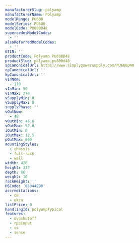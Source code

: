 ```yaml
---
manufacturerSlug: polyamp
manufacturerName: Polyamp
modelRange: PU600
modelSeries: PU600
modelCode: PU600D48
supercedesModelCodes:
  - ''
alsoReferredModelCodes:
  - ''
GTIN: ''
productCode: Polyamp PU600D48
productSlug: polyamp-pu600d48
spCanonicalUrl: https://www.simplypowersupply.com/PU600D48
cpCanonicalUrl: ''
kpCanonicalUrl: ''
vInNom:
  - 110
vInMin: 90
vInMax: 270
vSupplyMin: 0
vSupplyMax: 0
supplyPhase: ''
vOutNom:
  - 48
vOutMin: 45.6
vOutMax: 52.8
iOutMin: 0
iOutMax: 12.5
pOutMax: 600
mountingStyles:
  - chassis
  - full-rack
  - wall
width: 420
height: 337
depth: 86
weight: 10
rackHeight: ''
HSCode: '85044090'
accreditations:
  - ce
  - ukca
listPrice: 0
handlingId: polyampTypical
features:
  - ovpshutoff
  - rppinput
  - cs
  - sense
---
```

